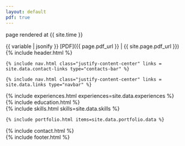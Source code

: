 ```yaml
---
layout: default
pdf: true
---
```

<p>page rendered at {{ site.time }}</p>
{{ variable | jsonify }}
    [PDF]({{ page.pdf_url }} | {{ site.page.pdf_url }})
<section id="header" class="theme-blue element">
    {% include header.html %}

</section>

<section id="contacts-bar" >

    {% include nav.html class="justify-content-center" links = site.data.contact-links type="contacts-bar" %}

</section>


<section id="navigation-bar" >

    {% include nav.html class="justify-content-center" links = site.data.links type="navbar" %}

</section>


<section id="experiences"  class="section";>
    {% include experiences.html experiences=site.data.experiences %}
</section>

<section id="education" class="section">
    {% include education.html %}
</section>

<section id="skills" class="section" >
    {% include skills.html skills=site.data.skills %}
</section>

<section id="portfolio" class="section" >

    {% include portfolio.html items=site.data.portfolio.data %}

</section>



<section id="contact" class="section">
    {% include contact.html %}
</section>

<section id="footer" class="section">
    {% include footer.html %}
</section>
